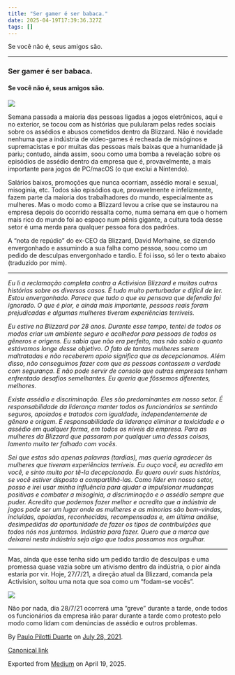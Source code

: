 ```yaml
---
title: "Ser gamer é ser babaca."
date: 2025-04-19T17:39:36.327Z
tags: []
---
```


Se você não é, seus amigos são.

* * *

### Ser gamer é ser babaca.

#### Se você não é, seus amigos são.

![](https://cdn-images-1.medium.com/max/1200/0*jqUObZXvwz_kQeB9.jpeg)

Semana passada a maioria das pessoas ligadas a jogos eletrônicos, aqui e no exterior, se tocou com as histórias que pulularam pelas redes sociais sobre os assédios e abusos cometidos dentro da Blizzard. Não é novidade nenhuma que a indústria de video-games é recheada de misóginos e supremacistas e por muitas das pessoas mais baixas que a humanidade já pariu; contudo, ainda assim, soou como uma bomba a revelação sobre os episódios de assédio dentro da empresa que é, provavelmente, a mais importante para jogos de PC/macOS (o que exclui a Nintendo).

Salários baixos, promoções que nunca ocorriam, assédio moral e sexual, misoginia, etc. Todos são episódios que, provavelmente e infelizmente, fazem parte da maioria dos trabalhadores do mundo, especialmente as mulheres. Mas o modo como a Blizzard levou a crise que se instaurou na empresa depois do ocorrido ressalta como, numa semana em que o homem mais rico do mundo foi ao espaço num pênis gigante, a cultura toda desse setor é uma merda para qualquer pessoa fora dos padrões.

A “nota de repúdio” do ex-CEO da Blizzard, David Morhaine, se dizendo envergonhado e assumindo a sua falha como pessoa, soou como um pedido de desculpas envergonhado e tardio. E foi isso, só ler o texto abaixo (traduzido por mim).

* * *

_Eu li a reclamação completa contra a Activision Blizzard e muitas outras histórias sobre os diversos casos. É tudo muito perturbador e difícil de ler. Estou envergonhado. Parece que tudo o que eu pensava que defendia foi ignorado. O que é pior, e ainda mais importante, pessoas reais foram prejudicadas e algumas mulheres tiveram experiências terríveis._

_Eu estive na Blizzard por 28 anos. Durante esse tempo, tentei de todos os modos criar um ambiente seguro e acolhedor para pessoas de todos os gêneros e origens. Eu sabia que não era perfeito, mas não sabia o quanto estávamos longe desse objetivo. O fato de tantas mulheres serem maltratadas e não receberem apoio significa que as decepcionamos. Além disso, não conseguimos fazer com que as pessoas contassem a verdade com segurança. E não pode servir de consolo que outras empresas tenham enfrentado desafios semelhantes. Eu queria que fôssemos diferentes, melhores._

_Existe assédio e discriminação. Eles são predominantes em nosso setor. É responsabilidade da liderança manter todos os funcionários se sentindo seguros, apoiados e tratados com igualdade, independentemente de gênero e origem. É responsabilidade da liderança eliminar a toxicidade e o assédio em qualquer forma, em todos os níveis da empresa. Para as mulheres da Blizzard que passaram por qualquer uma dessas coisas, lamento muito ter falhado com vocês._

_Sei que estas são apenas palavras (tardias), mas queria agradecer às mulheres que tiveram experiências terríveis. Eu ouço você, eu acredito em você, e sinto muito por tê-la decepcionado. Eu quero ouvir suas histórias, se você estiver disposto a compartilhá-las. Como líder em nosso setor, posso e irei usar minha influência para ajudar a impulsionar mudanças positivas e combater a misoginia, a discriminação e o assédio sempre que puder. Acredito que podemos fazer melhor e acredito que a indústria de jogos pode ser um lugar onde as mulheres e as minorias são bem-vindas, incluídas, apoiadas, reconhecidas, recompensadas e, em última análise, desimpedidas da oportunidade de fazer os tipos de contribuições que todos nós nos juntamos. Indústria para fazer. Quero que a marca que deixarei nesta indústria seja algo que todos possamos nos orgulhar._

* * *

Mas, ainda que esse tenha sido um pedido tardio de desculpas e uma promessa quase vazia sobre um ativismo dentro da indústria, o pior ainda estaria por vir. Hoje, 27/7/21, a direção atual da Blizzard, comanda pela Activision, soltou uma nota que soa como um “fodam-se vocês”.

![](https://cdn-images-1.medium.com/max/800/0*ET-YsMuazyvwDlZH.png)

Não por nada, dia 28/7/21 ocorrerá uma “greve” durante a tarde, onde todos os funcionários da empresa irão parar durante a tarde como protesto pelo modo como lidam com denúncias de assédio e outros problemas.

By [Paulo Pilotti Duarte](https://medium.com/@paulopilotti) on [July 28, 2021](https://medium.com/p/71d1afba8941).

[Canonical link](https://medium.com/@paulopilotti/ser-gamer-%C3%A9-ser-babaca-71d1afba8941)

Exported from [Medium](https://medium.com) on April 19, 2025.